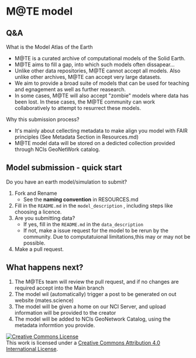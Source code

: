 # M@TE model

## Q&A

What is the Model Atlas of the Earth

* M@TE is a curated archive of computational models of the Solid Earth.
* M@TE aims to fill a gap, into which such models often dissapear...
* Unlike other data repositories, M@TE cannot accept all models. Also unlike other archives, M@TE can accept very large datasets.
* We aim to provide a broad suite of models that can be used for teaching and egnagement as well as further reasearch.
* In some cases, M@TE will also accept "zombie" models where data has been lost. In these cases, the M@TE community can work collaboratively to attempt to resurrect these models. 

Why this submission process? 

* It's mainly about cellecting metadata to make align you model with FAIR principles (See Metadata Section in Resources.md)
* M@TE model data will be stored on a dedicted collection provided through NCIs GeoNetWork catalog.


## Model submission - quick start

Do you have an earth model/simulation to submit? 

1. Fork and Rename
   * See the __naming convention__ in RESOURCES.md
3. Fill in the `README.md` in the `model_description` , including steps like choosing a licence. 
4. Are you submitting data?
   * If yes, fill in the `README.md` in the `data_description`
   * If not, make a issue request for the model to be rerun by the community. Due to computatuional limitations,this may or may not be possible.  
5. Make a pull request. 

## What happens next? 

1. The M@TEs team will review the pull request, and if no changes are required accept into the Main branch
2. The model wil (automatically) trigger a post to be generated on out website (mates.science)
3. The model will be given a home on our NCI Server, and upload information will be provided to the creator
4. The model will be added to NCIs GeoNetwork Catalog, using the metadata informtion you provide.

  

<a rel="license" href="http://creativecommons.org/licenses/by/4.0/"><img alt="Creative Commons License" style="border-width:0" src="https://i.creativecommons.org/l/by/4.0/88x31.png" /></a><br />This work is licensed under a <a rel="license" href="http://creativecommons.org/licenses/by/4.0/">Creative Commons Attribution 4.0 International License</a>.
